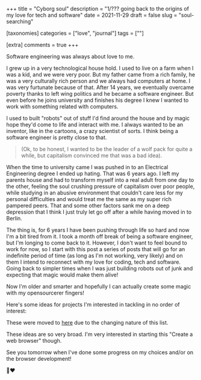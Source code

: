 +++
title = "Cyborg soul"
description = "1/??? going back to the origins of my love for tech and software"
date = 2021-11-29
draft = false
slug = "soul-searching"

[taxonomies]
categories = ["love", "journal"]
tags = [""]

[extra]
comments = true
+++

Software engineering was always about love to me.

I grew up in a very technological house hold. I used to live on a farm when I was a kid, and we were very poor. But my father came from a rich family, he was a very culturally rich person and we always had computers at home. I was very furtunate because of that. After 14 years, we eventually overcame poverty thanks to left wing politics and he became a software engineer. But even before he joins university and finishes his degree I knew I wanted to work with something related with computers.

I used to built "robots" out of stuff I'd find around the house and by magic hope they'd come to life and interact with me. I always wanted to be an inventor, like in the cartoons, a crazy scientist of sorts. I think being a software engineer is pretty close to that.

>(Ok, to be honest, I wanted to be the leader of a wolf pack for quite a while, but capitalism convinced me that was a bad idea).

When the time to university came I was pushed in to an Electrical Engineering degree I ended up hating. That was 6 years ago. I left my parents house and had to transform myself into a real adult from one day to the other, feeling the soul crushing pressure of capitalism over poor people, while studying in an abusive environment that couldn't care less for my personal difficulties and would treat me the same as my super rich pampered peers. That and some other factors sank me on a deep depression that I think I just truly let go off after a while having moved in to Berlin.

The thing is, for 6 years I have been pushing through life so hard and now I'm a bit tired from it. I took a month off break of being a software engineer, but I'm longing to come back to it. However, I don't want to feel bound to work for now, so I start with this post a series of posts that will go for an indefinite period of time (as long as I'm not working, very likely) and on them I intend to reconnect with my love for coding, tech and software. Going back to simpler times when I was just building robots out of junk and expecting that magic would make them alive!

Now I'm older and smarter and hopefully I can actually create some magic with my opensourcerer fingers!

Here's some ideas for projects I'm interested in tackling in no order of interest:

These were moved to [here](https://github.com/cyborgdream/cyborgdream.github.io/tree/master#readme) due to the changing nature of this list.

These ideas are so very broad. I'm very interested in starting this "Create a web browser" though.

See you tomorrow when I've done some progress on my choices and/or on the browser development!

🤖❤️